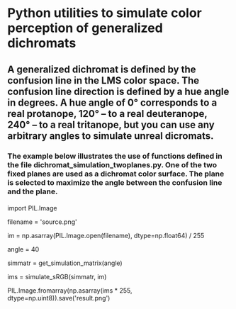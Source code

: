 # Python utilities to simulate color perception of generalized dichromats
## A generalized dichromat is defined by the confusion line in the LMS color space. The confusion line direction is defined by a hue angle in degrees. A hue angle of 0° corresponds to a real protanope, 120° – to a real deuteranope, 240° – to a real tritanope, but you can use any arbitrary angles to simulate unreal dicromats.
### The example below illustrates the use of functions defined in the file dichromat_simulation_twoplanes.py. One of the two fixed planes are used as a dichromat color surface. The plane is selected to maximize the angle between the confusion line and the plane.

#### 
import PIL.Image

filename = 'source.png'

im = np.asarray(PIL.Image.open(filename), dtype=np.float64) / 255

angle = 40

simmatr = get_simulation_matrix(angle)

ims = simulate_sRGB(simmatr, im)

PIL.Image.fromarray(np.asarray(ims * 255, dtype=np.uint8)).save('result.png')
